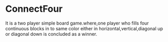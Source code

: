 # ConnectFour
It is a two player simple board game.where,one player who fills four continuous blocks in to same color either in horizontal,vertical,diagonal up or diagonal down is concluded as a winner.
